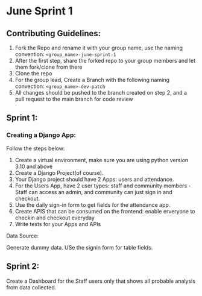 # June Sprint 1


## Contributing Guidelines:

1. Fork the Repo and rename it with your group name, use the naming convention: `<group_name>-june-sprint-1`
2. After the first step, share the forked repo to your group members and let them fork/clone from there
3. Clone the repo
4. For the group lead, Create a Branch with the following naming convection: `<group_name>-dev-patch`
5. All changes should be pushed to the branch created on step 2, and a pull request to the main branch for code review

## Sprint 1:

### Creating a Django App:

Follow the steps below:

1. Create a virtual environment, make sure you are using python version 3.10 and above
2. Create a Django Project(of course).
3. Your Django project should have 2 Apps: users and attendance.
4. For the Users App, have 2 user types: staff and community members - Staff can access an admin, and community can just sign in and checkout.
5. Use the daily sign-in form to get fields for the attendance app.
6. Create APIS that can be consumed on the frontend: enable erveryone to checkin and checkout everyday
7. Write tests for your Apps and APIs

Data Source:

Generate dummy data. USe the signin form for table fields.

## Sprint 2:

Create a Dashboard for the Staff users only that shows all probable analysis from data collected.
